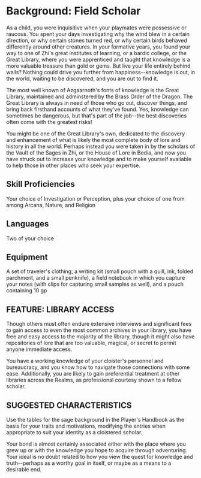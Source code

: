 # Background: Field Scholar

As a child, you were inquisitive when your playmates were possessive or raucous. You spent your days investigating why the wind blew in a certain direction, or why certain stones turned red, or why certain birds behaved differently around other creatures. In your formative years, you found your way to one of Zhi's great institutes of learning, or a bardic college, or the Great Library, where you were apprenticed and taught that knowledge is a more valuable treasure than gold or gems. But live your life entirely behind walls? Nothing could drive you further from happiness--knowledge is out, in the world, waiting to be discovered, and you are out to find it.

The most well known of Azgaarnoth's fonts of knowledge is the Great Library, maintained and adminstered by the Brass Order of the Dragon. The Great Library is always in need of those who go out, discover things, and bring back firsthand accounts of what they've found. Yes, knowledge can sometimes be dangerous, but that's part of the job--the best discoveries often come with the greatest risks!

You might be one of the Great Library's own, dedicated to the discovery and enhancement of what is likely the most complete body of lore and history in all the world. Perhaps instead you were taken in by the scholars of the Vault of the Sages in Zhi, or the House of Lore in Bedia, and now you have struck out to increase your knowledge and to make yourself available to help those in other places who seek your expertise.

## Skill Proficiencies
Your choice of Investigation or Perception, plus your choice of one from among Arcana, Nature, and Religion

## Languages
Two of your choice

## Equipment
A set of traveler's clothing, a writing kit (small pouch with a quill, ink, folded parchment, and a small penknife), a field notebook in which you capture your notes (with clips for capturing small samples as well), and a pouch containing 10 gp

## FEATURE: LIBRARY ACCESS
Though others must often endure extensive interviews and significant fees to gain access to even the most common archives in your library, you have free and easy access to the majority of the library, though it might also have repositories of lore that are too valuable, magical, or secret to permit anyone immediate access.

You have a working knowledge of your cloister's personnel and bureaucracy, and you know how to navigate those connections with some ease. Additionally, you are likely to gain preferential treatment at other libraries across the Realms, as professional courtesy shown to a fellow scholar.

## SUGGESTED CHARACTERISTICS
Use the tables for the sage background in the Player's Handbook as the basis for your traits and motivations, modifying the entries when appropriate to suit your identity as a cloistered scholar.

Your bond is almost certainly associated either with the place where you grew up or with the knowledge you hope to acquire through adventuring. Your ideal is no doubt related to how you view the quest for knowledge and truth--perhaps as a worthy goal in itself, or maybe as a means to a desirable end.
